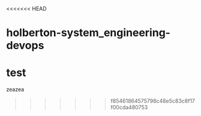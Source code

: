 <<<<<<< HEAD
# holberton-system_engineering-devops
test
=======
zeazea
>>>>>>> f85461864575798c48e5c83c8f17f00cda480753
